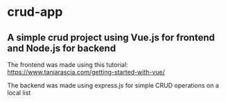 # crud-app

## A simple crud project using Vue.js for frontend and Node.js for backend

The frontend was made using this tutorial: https://www.taniarascia.com/getting-started-with-vue/

The backend was made using express.js for simple CRUD operations on a local list